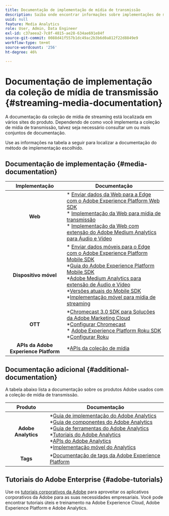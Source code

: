 ```yaml
---
title: Documentação de implementação de mídia de transmissão
description: Saiba onde encontrar informações sobre implementações de mídia de transmissão.
uuid: null
feature: Media Analytics
role: User, Admin, Data Engineer
exl-id: c37aeea2-7c8f-4815-ae28-634ae691e84f
source-git-commit: 0088d41f557b1dc49ac2b3b6d0a812f22d8849e9
workflow-type: tm+mt
source-wordcount: '256'
ht-degree: 46%

---
```


# Documentação de implementação da coleção de mídia de transmissão {#streaming-media-documentation}

A documentação da coleção de mídia de streaming está localizada em vários sites do produto. Dependendo de como você implementa a coleção de mídia de transmissão, talvez seja necessário consultar um ou mais conjuntos de documentação.

Use as informações na tabela a seguir para localizar a documentação do método de implementação escolhido.

## Documentação de implementação {#media-documentation}

| Implementação | Documentação |
|:-----------------------:|----------------|
| **Web** | * [Enviar dados da Web para a Edge com o Adobe Experience Platform Web SDK](/help/implementation/edge/edge-web-sdk.md) <br> * [Implementação da Web para mídia de transmissão](/help/implementation/media-sdk/setup/web-implementation.md) <br>* [Implementação da Web com extensão do Adobe Medium Analytics para Áudio e Vídeo](https://experienceleague.adobe.com/docs/experience-platform/tags/extensions/adobe/media-analytics-3x/overview.html?lang=pt-BR) |
| **Dispositivo móvel** | * [Enviar dados móveis para o Edge com o Adobe Experience Platform Mobile SDK](/help/implementation/edge/edge-mobile-sdk.md) <br> *[Guia do Adobe Experience Platform Mobile SDK](https://developer.adobe.com/client-sdks/documentation/) <br> *[Adobe Medium Analytics para extensão de Áudio e Vídeo](https://developer.adobe.com/client-sdks/documentation/adobe-media-analytics/)<br> *[Versões atuais do Mobile SDK](https://developer.adobe.com/client-sdks/documentation/current-sdk-versions/) <br> *[Implementação móvel para mídia de streaming](/help/implementation/media-sdk/setup/mobile-implementation.md) | |  |
| **OTT** | *[Chromecast 3.0 SDK para Soluções da Adobe Marketing Cloud](https://adobe-marketing-cloud.github.io/media-sdks/reference/chromecast/)<br> *[Configurar Chromecast](/help/implementation/media-sdk/setup/set-up-chromecast.md)<br> * [Adobe Experience Platform Roku SDK](/help/implementation/edge/implementation-edge.md) <br> *[Configurar Roku](/help/implementation/media-sdk/setup/set-up-roku.md) |
| **APIs da Adobe Experience Platform** | *[APIs da coleção de mídia](/help/implementation/media-collection-api/mc-api-overview.md) |

## Documentação adicional {#additional-documentation}

A tabela abaixo lista a documentação sobre os produtos Adobe usados com a coleção de mídia de transmissão.

| Produto | Documentação |
|:-----------------------:|----------------|
| **Adobe Analytics** | *[Guia de implementação do Adobe Analytics](https://experienceleague.adobe.com/docs/analytics/implementation/home.html?lang=pt-BR)<br> *[Guia de componentes do Adobe Analytics](https://experienceleague.adobe.com/docs/analytics/components/home.html?lang=pt-BR)<br> *[Guia de ferramentas do Adobe Analytics](https://experienceleague.adobe.com/docs/analytics/analyze/home.html?lang=pt-BR)<br> *[Tutoriais do Adobe Analytics](https://experienceleague.adobe.com/docs/analytics.html?lang=pt-BR#tutoriais) <br> *[APIs do Adobe Analytics](https://developer.adobe.com/analytics-apis/docs/2.0/)<br> *[Implementação móvel do Analytics](https://developer.adobe.com/client-sdks/documentation/adobe-analytics/) |
| **Tags** | *[Documentação de tags da Adobe Experience Platform ](https://experienceleague.adobe.com/docs/experience-platform/tags/home.html?lang=pt-BR) |

## Tutoriais do Adobe Enterprise {#adobe-tutorials}

Use os [tutoriais corporativos da Adobe](https://experienceleague.adobe.com/docs/home-tutorials.html?lang=pt-BR) para aproveitar os aplicativos corporativos da Adobe para as suas necessidades empresariais. Você pode encontrar tutoriais úteis e treinamento na Adobe Experience Cloud, Adobe Experience Platform e Adobe Analytics.
